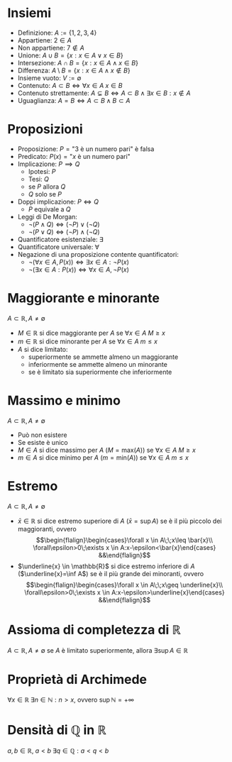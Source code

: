 # Insiemi
- Definizione: $A:=\{1,2,3,4\}$
- Appartiene: $2\in A$
- Non appartiene: $7\not\in A$
- Unione: $A \cup B = \{x:x \in A \lor x \in B\}$
- Intersezione: $A \cap B = \{x:x \in A \land x \in B\}$
- Differenza: $A \setminus B = \{ x:x \in A \land x \not\in B \}$
- Insieme vuoto: $V := \emptyset$
- Contenuto: $A \subset B \iff \forall x \in A \; x \in B$
- Contenuto strettamente: $A \subsetneq B \iff A \subset B \land \exists x \in B : x \not\in A$
- Uguaglianza: $A = B \iff A \subset B \land B \subset A$

# Proposizioni
- Proposizione: $P=\text{"3 è un numero pari"}$ è falsa
- Predicato: $P(x)=\text{"\(x\) è un numero pari"}$
- Implicazione: $P \implies Q$
	- Ipotesi: $P$
	- Tesi: $Q$
	- se $P$ allora $Q$
	- $Q$ solo se $P$
- Doppi implicazione: $P \iff Q$
	- $P$ equivale a $Q$
- Leggi di De Morgan:
	- $\neg (P \land Q) \iff (\neg P) \lor (\neg Q)$
	- $\neg (P \lor Q) \iff (\neg P) \land (\neg Q)$
- Quantificatore esistenziale: $\exists$
- Quantificatore universale: $\forall$
- Negazione di una proposizione contente quantificatori:
	- $\neg(\forall x \in A, P(x)) \iff \exists x \in A : \neg P(x)$
	- $\neg(\exists x \in A : P(x)) \iff\forall x \in A, \neg P(x)$

# Maggiorante e minorante
$A \subset \mathbb{R}, A \neq \emptyset$
- $M \in \mathbb{R}$ si dice maggiorante per $A$ se $\forall x \in A \; M \geq x$
- $m \in \mathbb{R}$ si dice minorante per $A$ se $\forall x \in A \; m \leq x$
- $A$ si dice limitato:
	- superiormente se ammette almeno un maggiorante
	- inferiormente se ammette almeno un minorante
	- se è limitato sia superiormente che inferiormente

# Massimo e minimo
$A \subset \mathbb{R}, A \neq \emptyset$
- Può non esistere
- Se esiste è unico
- $M \in A$ si dice massimo per $A$ ($M=\mathrm{max}(A)$) se $\forall x \in A \; M \geq x$
- $m \in A$ si dice minimo per $A$ ($m=\mathrm{min}(A)$) se $\forall x \in A \; m \leq x$

# Estremo
$A \subset \mathbb{R}, A \neq \emptyset$
- $\bar{x} \in \mathbb{R}$ si dice estremo superiore di $A$ ($\bar{x}=\sup A$) se è il più piccolo dei maggioranti, ovvero $$\begin{flalign}\begin{cases}\forall x \in A\;\;x\leq \bar{x}\\ \forall\epsilon>0\;\exists x \in A:x-\epsilon<\bar{x}\end{cases} &&\end{flalign}$$
- $\underline{x} \in \mathbb{R}$ si dice estremo inferiore di $A$ ($\underline{x}=\inf A$) se è il più grande dei minoranti, ovvero $$\begin{flalign}\begin{cases}\forall x \in A\;\;x\geq \underline{x}\\ \forall\epsilon>0\;\exists x \in A:x-\epsilon>\underline{x}\end{cases} &&\end{flalign}$$

# Assioma di completezza di $\mathbb{R}$
$A \subset \mathbb{R}, A \neq \emptyset$
se $A$ è limitato superiormente, allora $\exists \sup A \in \mathbb{R}$

# Proprietà di Archimede
$\forall x \in \mathbb{R} \; \exists n \in \mathbb{N} : n>x$, ovvero $\sup \mathbb{N} = +\infty$

# Densità di $\mathbb{Q}$ in $\mathbb{R}$
$a,b \in \mathbb{R}, \; a<b \; \exists q \in \mathbb{Q} : a<q<b$